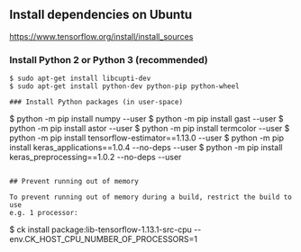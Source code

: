 ## Install dependencies on Ubuntu

https://www.tensorflow.org/install/install_sources

### Install Python 2 or Python 3 (recommended)
```
$ sudo apt-get install libcupti-dev
$ sudo apt-get install python-dev python-pip python-wheel

### Install Python packages (in user-space)
```
$ python -m pip install numpy --user
$ python -m pip install gast --user
$ python -m pip install astor --user
$ python -m pip install termcolor --user
$ python -m pip install tensorflow-estimator==1.13.0 --user
$ python -m pip install keras_applications==1.0.4 --no-deps --user
$ python -m pip install keras_preprocessing==1.0.2 --no-deps --user
```

## Prevent running out of memory

To prevent running out of memory during a build, restrict the build to use
e.g. 1 processor:

```
$ ck install package:lib-tensorflow-1.13.1-src-cpu --env.CK_HOST_CPU_NUMBER_OF_PROCESSORS=1
```
